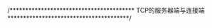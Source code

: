 /****************************************
            TCP的服务器端与连接端
 ***************************************/